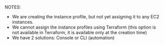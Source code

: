 NOTES: 

- We are creating the instance profile, but not yet assigning it to any EC2 instances.
- We cannot assign the instance profiles using Terraform (this option is not available in Terraform, it is available only at the creation time)
- We have 2 solutions: Console or CLI (automation)
